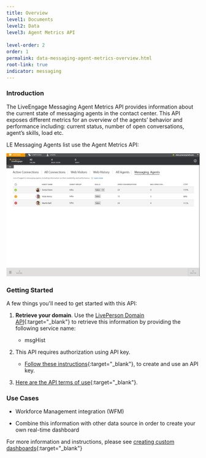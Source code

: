 ```yaml
---
title: Overview
level1: Documents
level2: Data
level3: Agent Metrics API

level-order: 2
order: 1
permalink: data-messaging-agent-metrics-overview.html
root-link: true
indicator: messaging
---
```

### Introduction

The LiveEngage Messaging Agent Metrics API provides information about the current state of messaging agents in the contact center. This API exposes different metrics for an overview of the agents’ behavior and performance including: current status, number of open conversations, agent’s skills, load etc.

LE Messaging Agents list use the Agent Metrics API:

![AgentMetrics](img/agentmetrics.png)

### Getting Started

A few things you'll need to get started with this API:

1. **Retrieve your domain**. Use the [LivePerson Domain API](agent-domain-domain-api.html){:target="_blank"} to retrieve this information by providing the following service name:

	* msgHist

2. This API requires authorization using API key.

	* [Follow these instructions](guides-gettingstarted.html){:target="_blank"}, to create and use an API key.

3. [Here are the API terms of use](https://www.liveperson.com/policies/terms-of-use){:target="_blank"}.



### Use Cases

* Workforce Management integration (WFM)

* Combine this information with other data source in order to create your own real-time dashboard

For more information and instructions, please see [creating custom dashboards](products-data-custom-dashboard-overview.html){:target="_blank"}
